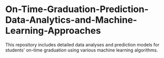 # On-Time-Graduation-Prediction-Data-Analytics-and-Machine-Learning-Approaches
This repository includes detailed data analyses and prediction models for students' on-time graduation using various machine learning algorithms.
